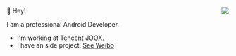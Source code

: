 👻 Hey!
<img align="right" src="https://github-readme-stats.vercel.app/api?username=caij&show_icons=true&icon_color=0366d6&text_color=24292e&bg_color=ffffff&hide_title=true&count_private=false&include_all_commits=true&&hide=stars" />

I am a professional Android Developer.
- I'm working at Tencent [JOOX](https://play.google.com/store/apps/details?id=com.tencent.ibg.joox).  
- I have an side project. [See Weibo](https://play.google.com/store/apps/details?id=com.caij.see)
  
